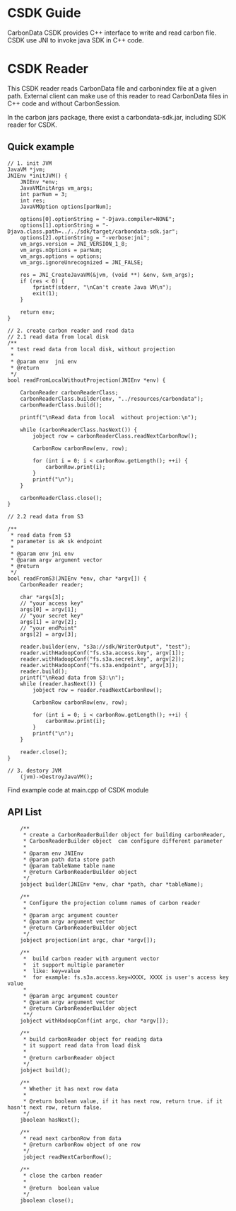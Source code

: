 <!--
    Licensed to the Apache Software Foundation (ASF) under one or more 
    contributor license agreements.  See the NOTICE file distributed with
    this work for additional information regarding copyright ownership. 
    The ASF licenses this file to you under the Apache License, Version 2.0
    (the "License"); you may not use this file except in compliance with 
    the License.  You may obtain a copy of the License at

      http://www.apache.org/licenses/LICENSE-2.0
    
    Unless required by applicable law or agreed to in writing, software 
    distributed under the License is distributed on an "AS IS" BASIS, 
    WITHOUT WARRANTIES OR CONDITIONS OF ANY KIND, either express or implied.
    See the License for the specific language governing permissions and 
    limitations under the License.
-->

# CSDK Guide

CarbonData CSDK provides C++ interface to write and read carbon file. 
CSDK use JNI to invoke java SDK in C++ code.


# CSDK Reader
This CSDK reader reads CarbonData file and carbonindex file at a given path.
External client can make use of this reader to read CarbonData files in C++ 
code and without CarbonSession.


In the carbon jars package, there exist a carbondata-sdk.jar, 
including SDK reader for CSDK.
## Quick example
```
// 1. init JVM
JavaVM *jvm;
JNIEnv *initJVM() {
    JNIEnv *env;
    JavaVMInitArgs vm_args;
    int parNum = 3;
    int res;
    JavaVMOption options[parNum];

    options[0].optionString = "-Djava.compiler=NONE";
    options[1].optionString = "-Djava.class.path=../../sdk/target/carbondata-sdk.jar";
    options[2].optionString = "-verbose:jni";
    vm_args.version = JNI_VERSION_1_8;
    vm_args.nOptions = parNum;
    vm_args.options = options;
    vm_args.ignoreUnrecognized = JNI_FALSE;

    res = JNI_CreateJavaVM(&jvm, (void **) &env, &vm_args);
    if (res < 0) {
        fprintf(stderr, "\nCan't create Java VM\n");
        exit(1);
    }

    return env;
}

// 2. create carbon reader and read data 
// 2.1 read data from local disk
/**
 * test read data from local disk, without projection
 *
 * @param env  jni env
 * @return
 */
bool readFromLocalWithoutProjection(JNIEnv *env) {

    CarbonReader carbonReaderClass;
    carbonReaderClass.builder(env, "../resources/carbondata");
    carbonReaderClass.build();

    printf("\nRead data from local  without projection:\n");

    while (carbonReaderClass.hasNext()) {
        jobject row = carbonReaderClass.readNextCarbonRow();

        CarbonRow carbonRow(env, row);

        for (int i = 0; i < carbonRow.getLength(); ++i) {
            carbonRow.print(i);
        }
        printf("\n");
    }

    carbonReaderClass.close();
}

// 2.2 read data from S3

/**
 * read data from S3
 * parameter is ak sk endpoint
 *
 * @param env jni env
 * @param argv argument vector
 * @return
 */
bool readFromS3(JNIEnv *env, char *argv[]) {
    CarbonReader reader;

    char *args[3];
    // "your access key"
    args[0] = argv[1];
    // "your secret key"
    args[1] = argv[2];
    // "your endPoint"
    args[2] = argv[3];

    reader.builder(env, "s3a://sdk/WriterOutput", "test");
    reader.withHadoopConf("fs.s3a.access.key", argv[1]);
    reader.withHadoopConf("fs.s3a.secret.key", argv[2]);
    reader.withHadoopConf("fs.s3a.endpoint", argv[3]);
    reader.build();
    printf("\nRead data from S3:\n");
    while (reader.hasNext()) {
        jobject row = reader.readNextCarbonRow();

        CarbonRow carbonRow(env, row);

        for (int i = 0; i < carbonRow.getLength(); ++i) {
            carbonRow.print(i);
        }
        printf("\n");
    }

    reader.close();
}

// 3. destory JVM
    (jvm)->DestroyJavaVM();
```
Find example code at main.cpp of CSDK module

## API List
```
    /**
     * create a CarbonReaderBuilder object for building carbonReader,
     * CarbonReaderBuilder object  can configure different parameter
     *
     * @param env JNIEnv
     * @param path data store path
     * @param tableName table name
     * @return CarbonReaderBuilder object
     */
    jobject builder(JNIEnv *env, char *path, char *tableName);

    /**
     * Configure the projection column names of carbon reader
     *
     * @param argc argument counter
     * @param argv argument vector
     * @return CarbonReaderBuilder object
     */
    jobject projection(int argc, char *argv[]);

    /**
     *  build carbon reader with argument vector
     *  it support multiple parameter
     *  like: key=value
     *  for example: fs.s3a.access.key=XXXX, XXXX is user's access key value
     *
     * @param argc argument counter
     * @param argv argument vector
     * @return CarbonReaderBuilder object
     **/
    jobject withHadoopConf(int argc, char *argv[]);

    /**
     * build carbonReader object for reading data
     * it support read data from load disk
     *
     * @return carbonReader object
     */
    jobject build();

    /**
     * Whether it has next row data
     *
     * @return boolean value, if it has next row, return true. if it hasn't next row, return false.
     */
    jboolean hasNext();

    /**
     * read next carbonRow from data
     * @return carbonRow object of one row
     */
     jobject readNextCarbonRow();

    /**
     * close the carbon reader
     *
     * @return  boolean value
     */
    jboolean close();

```
